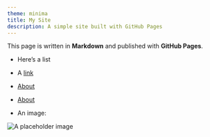 ```yaml
---
theme: minima
title: My Site
description: A simple site built with GitHub Pages
---
```


This page is written in **Markdown** and published with **GitHub Pages**.

- Here’s a list
- A [link](https://www.bbc.com/news)
- [About](about.md)
- [About](./about)

- An image:

![A placeholder image](https://picsum.photos/800/300)


